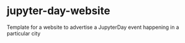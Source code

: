 # jupyter-day-website
Template for a website to advertise a JupyterDay event happening in a particular city
